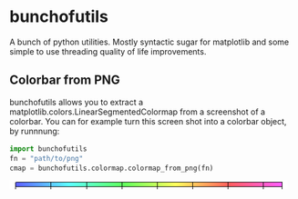 # bunchofutils
A bunch of python utilities. Mostly syntactic sugar for matplotlib and some simple to use threading quality of life improvements.


## Colorbar from PNG
bunchofutils allows you to extract a matplotlib.colors.LinearSegmentedColormap from a screenshot of a colorbar. You can for example turn this screen shot into a colorbar object, by runnnung: 
```python
import bunchofutils
fn = "path/to/png"
cmap = bunchofutils.colormap.colormap_from_png(fn)
```

![cororbar](https://raw.githubusercontent.com/TorbenFricke/bunchofutils/master/tests/opera_horizontal.PNG "cororbar")
